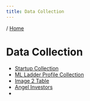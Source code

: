 ```yaml
---
title: Data Collection
---
```


/ [Home](index.md)

# Data Collection


* [Startup Collection](https://docs.google.com/spreadsheets/d/1JgS3Q90_xaVNYSe9mxWFbwKfHWuG_GFH0LepMXAU5Vo/)
* [ML Ladder Profile Collection](https://docs.google.com/spreadsheets/d/1FvvlGuR2FJmx4BZSDF-Pzw9_wJLjuwkj7XdkwYFLMXU/)
* [Image 2 Table](https://docs.google.com/spreadsheets/d/1jFwTaknIpB_Mf_CzbxZClhNVweqYYtnW-hJKF-IMkWk/)
* [Angel Investors](fpr/angel-investors.txt)
* []()